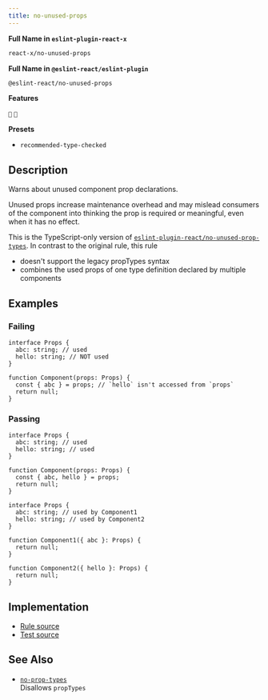 ```yaml
---
title: no-unused-props
---
```


**Full Name in `eslint-plugin-react-x`**

```sh copy
react-x/no-unused-props
```

**Full Name in `@eslint-react/eslint-plugin`**

```sh copy
@eslint-react/no-unused-props
```

**Features**

`💭` `🧪`

**Presets**

- `recommended-type-checked`

## Description

Warns about unused component prop declarations.

Unused props increase maintenance overhead and may mislead consumers of the component into thinking the prop is required or meaningful, even when it has no effect.

This is the TypeScript-only version of [`eslint-plugin-react/no-unused-prop-types`](https://github.com/jsx-eslint/eslint-plugin-react/blob/master/docs/rules/no-unused-prop-types.md). In contrast to the original rule, this rule

- doesn't support the legacy propTypes syntax
- combines the used props of one type definition declared by multiple components

## Examples

### Failing

```tsx
interface Props {
  abc: string; // used
  hello: string; // NOT used
}

function Component(props: Props) {
  const { abc } = props; // `hello` isn't accessed from `props`
  return null;
}
```

### Passing

```tsx
interface Props {
  abc: string; // used
  hello: string; // used
}

function Component(props: Props) {
  const { abc, hello } = props;
  return null;
}
```

```tsx
interface Props {
  abc: string; // used by Component1
  hello: string; // used by Component2
}

function Component1({ abc }: Props) {
  return null;
}

function Component2({ hello }: Props) {
  return null;
}
```

## Implementation

- [Rule source](https://github.com/Rel1cx/eslint-react/tree/main/packages/plugins/eslint-plugin-react-x/src/rules/no-unused-props.ts)
- [Test source](https://github.com/Rel1cx/eslint-react/tree/main/packages/plugins/eslint-plugin-react-x/src/rules/no-unused-props.spec.ts)

## See Also

- [`no-prop-types`](/docs/rules/no-prop-types)\
  Disallows `propTypes`

